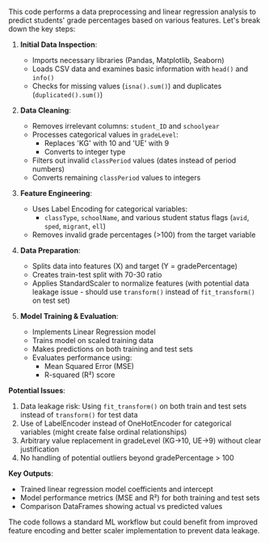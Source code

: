 This code performs a data preprocessing and linear regression analysis to predict students' grade percentages based on various features. Let's break down the key steps:

1. **Initial Data Inspection**:
   - Imports necessary libraries (Pandas, Matplotlib, Seaborn)
   - Loads CSV data and examines basic information with `head()` and `info()`
   - Checks for missing values (`isna().sum()`) and duplicates (`duplicated().sum()`)

2. **Data Cleaning**:
   - Removes irrelevant columns: `student_ID` and `schoolyear`
   - Processes categorical values in `gradeLevel`:
     - Replaces 'KG' with 10 and 'UE' with 9
     - Converts to integer type
   - Filters out invalid `classPeriod` values (dates instead of period numbers)
   - Converts remaining `classPeriod` values to integers

3. **Feature Engineering**:
   - Uses Label Encoding for categorical variables:
     - `classType`, `schoolName`, and various student status flags (`avid`, `sped`, `migrant`, `ell`)
   - Removes invalid grade percentages (>100) from the target variable

4. **Data Preparation**:
   - Splits data into features (X) and target (Y = gradePercentage)
   - Creates train-test split with 70-30 ratio
   - Applies StandardScaler to normalize features (with potential data leakage issue - should use `transform()` instead of `fit_transform()` on test set)

5. **Model Training & Evaluation**:
   - Implements Linear Regression model
   - Trains model on scaled training data
   - Makes predictions on both training and test sets
   - Evaluates performance using:
     - Mean Squared Error (MSE)
     - R-squared (R²) score

**Potential Issues**:
1. Data leakage risk: Using `fit_transform()` on both train and test sets instead of `transform()` for test data
2. Use of LabelEncoder instead of OneHotEncoder for categorical variables (might create false ordinal relationships)
3. Arbitrary value replacement in gradeLevel (KG→10, UE→9) without clear justification
4. No handling of potential outliers beyond gradePercentage > 100

**Key Outputs**:
- Trained linear regression model coefficients and intercept
- Model performance metrics (MSE and R²) for both training and test sets
- Comparison DataFrames showing actual vs predicted values

The code follows a standard ML workflow but could benefit from improved feature encoding and better scaler implementation to prevent data leakage.
